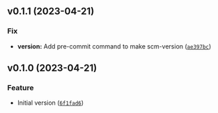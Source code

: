 <!--next-version-placeholder-->

## v0.1.1 (2023-04-21)
### Fix
* **version:** Add pre-commit command to make scm-version ([`ae397bc`](https://github.com/entelecheia/protypo/commit/ae397bcdfd27746cde99edc6ab13ffc3ecbb1f50))

## v0.1.0 (2023-04-21)
### Feature
* Initial version ([`6f1fad6`](https://github.com/entelecheia/protypo/commit/6f1fad6bda26823e5bb77c515ffa7d7fc741e1bb))
